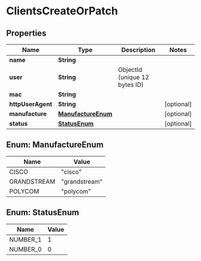 

# ClientsCreateOrPatch


## Properties

| Name | Type | Description | Notes |
|------------ | ------------- | ------------- | -------------|
|**name** | **String** |  |  |
|**user** | **String** | ObjectId (unique 12 bytes ID) |  |
|**mac** | **String** |  |  |
|**httpUserAgent** | **String** |  |  [optional] |
|**manufacture** | [**ManufactureEnum**](#ManufactureEnum) |  |  [optional] |
|**status** | [**StatusEnum**](#StatusEnum) |  |  [optional] |



## Enum: ManufactureEnum

| Name | Value |
|---- | -----|
| CISCO | &quot;cisco&quot; |
| GRANDSTREAM | &quot;grandstream&quot; |
| POLYCOM | &quot;polycom&quot; |



## Enum: StatusEnum

| Name | Value |
|---- | -----|
| NUMBER_1 | 1 |
| NUMBER_0 | 0 |



